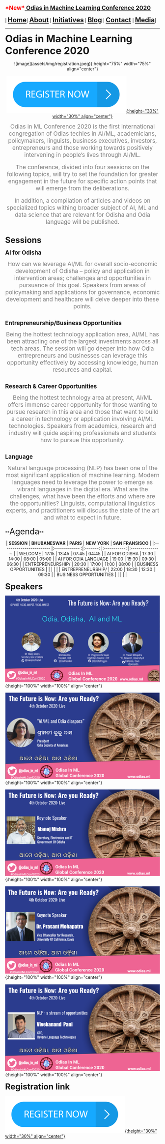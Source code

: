 **<span style="color:red"><span style="font-size: 14pt;">\*New\*</span></span><span style="font-size: 14pt;">[ Odias in Machine Learning Conference 2020](index)</span>**

| **<span style="font-size: 16pt;">[Home](home)</span>**| **<span style="font-size: 16pt;">[About](about)</span>** | **<span style="font-size: 16pt;">[Initiatives](index)</span>** | **<span style="font-size: 16pt;">[Blog](blogs)</span>** | **<span style="font-size: 16pt;">[Contact](contact)</span>** | **<span style="font-size: 16pt;">[Media](media)</span>**|





---

**<span style="font-size: 24pt;">Odias in Machine Learning Conference 2020</span>**
<center>
![image](assets/img/registration.jpeg){:height="75%" width="75%" align="center"}


[![image](assets/img/register_here.png){:height="30%" width="30%" align="center"}](https://forms.gle/YAnBm34V41Q7vv4D9)
</center>

<center>
<span style="color:gray"><span style="font-size: 14pt;">Odias in ML Conference 2020 is the first international congregation of Odias techies in AI/ML, academicians, policymakers, linguists, business executives, investors, entrepreneurs and those working towards positively intervening in people’s lives through AI/ML.</span></span>
</center>

<br/>

<center>
<span style="color:gray"><span style="font-size: 14pt;">The conference, divided into four sessions on the following topics, will try to set the foundation for greater engagement in the future for specific action points that will emerge from the deliberations.</span></span>
</center>

<br/>

<center>
<span style="color:gray"><span style="font-size: 14pt;">In addition, a compilation of articles and videos on specialized topics withing broader subject of AI, ML and data science that are relevant for Odisha and Odia language will be published.</span></span>
</center>

<br/>

**<span style="font-size: 20pt;">Sessions</span>**

**<span style="font-size: 14pt;">AI for Odisha</span>**

<center>
<span style="color:gray"><span style="font-size: 14pt;">How can we leverage AI/ML for overall socio-economic development of Odisha – policy and application in intervention areas; challenges and opportunities in pursuance of this goal. Speakers from areas of policymaking and applications for governance, economic development and healthcare will delve deeper into these points.</span></span>
</center>

<br/>

**<span style="font-size: 14pt;">Entrepreneurship/Business Opportunities</span>**

<center>
<span style="color:gray"><span style="font-size: 14pt;">Being the hottest technology application area, AI/ML has been attracting one of the largest investments across all tech areas. The session will go deeper into how Odia entrepreneurs and businesses can leverage this opportunity effectively by accessing knowledge, human resources and capital.</span></span>
</center>

<br/>

**<span style="font-size: 14pt;">Research & Career Opportunities</span>**

<center>
<span style="color:gray"><span style="font-size: 14pt;">Being the hottest technology area at present, AI/ML offers immense career opportunity for those wanting to pursue research in this area and those that want to build a career in technology or application involving AI/ML technologies. Speakers from academics, research and industry will guide aspiring professionals and students how to pursue this opportunity.</span></span>
</center>

<br/>

**<span style="font-size: 14pt;">Language</span>**

<center>
<span style="color:gray"><span style="font-size: 14pt;">Natural language processing (NLP) has been one of the most significant application of machine learning. Modern languages need to leverage the power to emerge as vibrant languages in the digital era. What are the challenges, what have been the efforts and where are the opportunities? Linguists, computational linguistics experts, and practitioners will discuss the state of the art and what to expect in future.</span></span>
</center>
 
<br/>
**<span style="font-size: 20pt;">Agenda</span>**
<center>


| **SESSION**                	| **BHUBANESWAR** 	| **PARIS** 	| **NEW YORK** 	| **SAN FRANSISCO** 	|
|:------------------------	|:-------------	:|:-------:	|:-----------:	|:---------------:	|
| WELCOME                	| 17:15       	| 13:45 	| 07:45     	| 04:45         	|
| AI FOR ODISHA          	| 17:30       	| 14:00 	| 08:00     	| 05:00         	|
| AI FOR ODIA LANGUAGE   	| 19:00       	| 15:30 	| 09:30     	| 06:30         	|
| ENTREPRENEURSHIP/      	| 20:30       	| 17:00 	| 11:00     	| 08:00         	|
| BUSINESS OPPORTUNITIES 	|             	|       	|           	|               	|
| ENTREPRENEURSHIP/      	| 22:00       	| 18:30 	| 12:30     	| 09:30         	|
| BUSINESS OPPORTUNITIES 	|             	|       	|           	|               	|

</center>
 
**<span style="font-size: 20pt;">Speakers</span>**

![image](assets/img/speakers/Speakers.png){:height="100%" width="100%" align="center"}

![image](assets/img/speakers/Kuku_Das.png){:height="100%" width="100%" align="center"}

![image](assets/img/speakers/Manoj_Mishra.png){:height="100%" width="100%" align="center"}

![image](assets/img/speakers/Prasant_Mohapatra.png){:height="100%" width="100%" align="center"}

![image](assets/img/speakers/Vivekanand_Pani.png){:height="100%" width="100%" align="center"}


**<span style="font-size: 20pt;">Registration link</span>**

[![image](assets/img/register_here.png){:height="30%" width="30%" align="center"}](https://forms.gle/YAnBm34V41Q7vv4D9)
